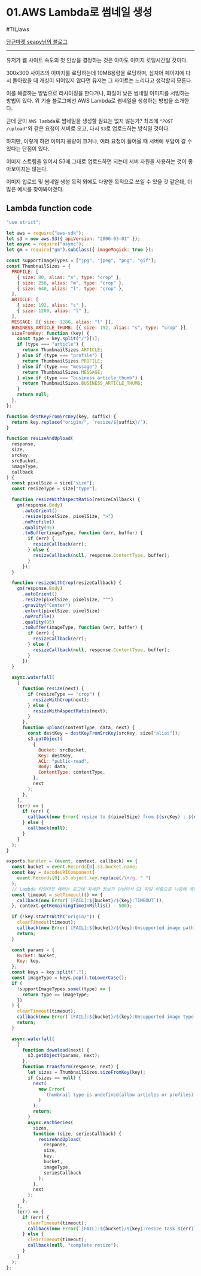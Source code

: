 # 01.AWS Lambda로 썸네일 생성

#TIL/aws

[당근마켓 seapy님의 블로그](https://medium.com/daangn/aws-lambda%EB%A5%BC-%EC%9D%B4%EC%9A%A9%ED%95%9C-%EC%9D%B4%EB%AF%B8%EC%A7%80-%EC%8D%B8%EB%84%A4%EC%9D%BC-%EC%83%9D%EC%84%B1-%EA%B0%9C%EB%B0%9C-%ED%9B%84%EA%B8%B0-acc278d49980)

---

유저가 웹 사이트 속도의 첫 인상을 결정하는 것은 아마도 이미지 로딩시간일 것이다.

300x300 사이즈의 이미지를 로딩하는데 10MB용량을 로딩하며, 심지어 페이지에 다시 돌아왔을 때 캐싱이 되어있지 않다면
유저는 그 사이트는 느리다고 생각할지 모른다.

이를 해결하는 방법으로 리사이징을 한다거나, 화질이 낮은 썸네일 이미지를 서빙하는 방법이 있다.
위 기술 블로그에선 AWS Lambda로 썸네일을 생성하는 방법을 소개한다.

근데 굳이 ```AWS lambda```로 썸네일을 생성할 필요는 없지 않는가? 최초에 ```"POST /upload"```와 같은 요청이 서버로 오고, 다시 ```S3```로 업로드하는 방식일 것이다. 

하지만, 이렇게 하면 이미지 용량이 크거나, 여러 요청이 들어올 때 서버에 부담이 갈 수 있다는 단점이 있다. 

이미지 스트림을 읽어서 S3에 그대로 업로드하면 되는데
서버 자원을 사용하는 것이 좋아보이지는 않는다. 

이미지 업로드 및 썸네일 생성 목적 외에도 다양한 목적으로 쓰일 수 있을 것 같은데, 더 많은 예시를 찾아봐야겠다.


## Lambda function code

```javascript
"use strict";

let aws = require("aws-sdk");
let s3 = new aws.S3({ apiVersion: "2006-03-01" });
let async = require("async");
let gm = require("gm").subClass({ imageMagick: true });

const supportImageTypes = ["jpg", "jpeg", "png", "gif"];
const ThumbnailSizes = {
  PROFILE: [
    { size: 80, alias: "s", type: "crop" },
    { size: 256, alias: "m", type: "crop" },
    { size: 640, alias: "l", type: "crop" },
  ],
  ARTICLE: [
    { size: 192, alias: "s" },
    { size: 1280, alias: "l" },
  ],
  MESSAGE: [{ size: 1280, alias: "l" }],
  BUSINESS_ARTICLE_THUMB: [{ size: 192, alias: "s", type: "crop" }],
  sizeFromKey: function (key) {
    const type = key.split("/")[1];
    if (type === "article") {
      return ThumbnailSizes.ARTICLE;
    } else if (type === "profile") {
      return ThumbnailSizes.PROFILE;
    } else if (type === "message") {
      return ThumbnailSizes.MESSAGE;
    } else if (type === "business_article_thumb") {
      return ThumbnailSizes.BUSINESS_ARTICLE_THUMB;
    }
    return null;
  },
};

function destKeyFromSrcKey(key, suffix) {
  return key.replace("origin/", `resize/${suffix}/`);
}

function resizeAndUpload(
  response,
  size,
  srcKey,
  srcBucket,
  imageType,
  callback
) {
  const pixelSize = size["size"];
  const resizeType = size["type"];

  function resizeWithAspectRatio(resizeCallback) {
    gm(response.Body)
      .autoOrient()
      .resize(pixelSize, pixelSize, ">")
      .noProfile()
      .quality(95)
      .toBuffer(imageType, function (err, buffer) {
        if (err) {
          resizeCallback(err);
        } else {
          resizeCallback(null, response.ContentType, buffer);
        }
      });
  }

  function resizeWithCrop(resizeCallback) {
    gm(response.Body)
      .autoOrient()
      .resize(pixelSize, pixelSize, "^")
      .gravity("Center")
      .extent(pixelSize, pixelSize)
      .noProfile()
      .quality(95)
      .toBuffer(imageType, function (err, buffer) {
        if (err) {
          resizeCallback(err);
        } else {
          resizeCallback(null, response.ContentType, buffer);
        }
      });
  }

  async.waterfall(
    [
      function resize(next) {
        if (resizeType == "crop") {
          resizeWithCrop(next);
        } else {
          resizeWithAspectRatio(next);
        }
      },
      function upload(contentType, data, next) {
        const destKey = destKeyFromSrcKey(srcKey, size["alias"]);
        s3.putObject(
          {
            Bucket: srcBucket,
            Key: destKey,
            ACL: "public-read",
            Body: data,
            ContentType: contentType,
          },
          next
        );
      },
    ],
    (err) => {
      if (err) {
        callback(new Error(`resize to ${pixelSize} from ${srcKey} : ${err}`));
      } else {
        callback(null);
      }
    }
  );
}

exports.handler = (event, context, callback) => {
  const bucket = event.Records[0].s3.bucket.name;
  const key = decodeURIComponent(
    event.Records[0].s3.object.key.replace(/\+/g, " ")
  );
  // Lambda 타임아웃 에러는 로그에 자세한 정보가 안남아서 S3 파일 이름으로 나중에 에러처리하기위해 에러를 출력하는 코드
  const timeout = setTimeout(() => {
    callback(new Error(`[FAIL]:${bucket}/${key}:TIMEOUT`));
  }, context.getRemainingTimeInMillis() - 500);

  if (!key.startsWith("origin/")) {
    clearTimeout(timeout);
    callback(new Error(`[FAIL]:${bucket}/${key}:Unsupported image path`));
    return;
  }

  const params = {
    Bucket: bucket,
    Key: key,
  };
  const keys = key.split(".");
  const imageType = keys.pop().toLowerCase();
  if (
    !supportImageTypes.some((type) => {
      return type == imageType;
    })
  ) {
    clearTimeout(timeout);
    callback(new Error(`[FAIL]:${bucket}/${key}:Unsupported image type`));
    return;
  }

  async.waterfall(
    [
      function download(next) {
        s3.getObject(params, next);
      },
      function transform(response, next) {
        let sizes = ThumbnailSizes.sizeFromKey(key);
        if (sizes == null) {
          next(
            new Error(
              `thumbnail type is undefined(allow articles or profiles), ${key}`
            )
          );
          return;
        }
        async.eachSeries(
          sizes,
          function (size, seriesCallback) {
            resizeAndUpload(
              response,
              size,
              key,
              bucket,
              imageType,
              seriesCallback
            );
          },
          next
        );
      },
    ],
    (err) => {
      if (err) {
        clearTimeout(timeout);
        callback(new Error(`[FAIL]:${bucket}/${key}:resize task ${err}`));
      } else {
        clearTimeout(timeout);
        callback(null, "complete resize");
      }
    }
  );
};
```
